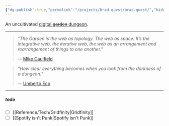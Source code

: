```yaml
---
{"dg-publish":true,"permalink":"/projects/brad-quest/brad-quest/","hide":true,"tags":["gardenEntry"],"noteIcon":""}
---
```


An uncultivated [digital ~~garden~~ dungeon](https://cagrimmett.com/2020/11/08/what-are-digital-gardens/).

----

> *"The Garden is the web as topology. The web as space. It’s the integrative web, the iterative web, the web as an arrangement and rearrangement of things to one another."*
> 
> -- [Mike Caulfield](https://hapgood.us/2015/10/17/the-garden-and-the-stream-a-technopastoral/)

> *"How clear everything becomes when you look from the darkness of a dungeon."*
> 
> -- [Umberto Eco](https://library.brads.house/index.php?page=13&id=686#cover)

----
##### todo
- [ ] [[Reference/Tech/Gridfinity\|Gridfinity]]
- [ ] [[Spotify isn't Punk\|Spotify isn't Punk]]